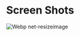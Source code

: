 # Screen Shots
![Webp net-resizeimage](https://user-images.githubusercontent.com/48565759/108878235-12bad100-7626-11eb-95a8-ebefde346a6b.png)
